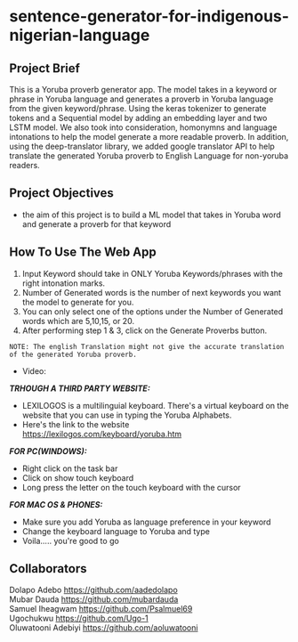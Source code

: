 # sentence-generator-for-indigenous-nigerian-language
## Project Brief
This is a Yoruba proverb generator app. The model takes in a keyword or phrase in Yoruba language and generates a proverb in Yoruba language from the given keyword/phrase. Using the keras tokenizer to generate tokens and a Sequential model by adding an embedding layer and two LSTM model. We also took into consideration, homonymns and language intonations to help the model generate a more readable proverb. In addition, using the deep-translator library, we added google translator API to help translate the generated Yoruba proverb to English Language for non-yoruba readers.

## Project Objectives
- the aim of this project is to build a ML model that takes in Yoruba word and generate a proverb for that keyword

## How To Use The Web App

1. Input Keyword should take in ONLY Yoruba Keywords/phrases with the right intonation marks.
2. Number of Generated words is the number of next keywords you want the model to generate for you.
3. You can only select one of the options under the Number of Generated words which are 5,10,15, or 20.
4. After performing step 1 & 3, click on the Generate Proverbs button.

`NOTE: The english Translation might not give the accurate translation of the generated Yoruba proverb.`

- Video:

***TRHOUGH A THIRD PARTY WEBSITE:***
- LEXILOGOS is a multilinguial keyboard. There's a virtual keyboard on the website that you can use in typing the Yoruba Alphabets.
- Here's the link to the website https://lexilogos.com/keyboard/yoruba.htm

***FOR PC(WINDOWS):***
- Right click on the task bar
- Click on show touch keyboard
- Long press the letter on the touch keyboard with the cursor
        
***FOR MAC OS & PHONES:***
- Make sure you add Yoruba as language preference in your keyword
- Change the keyboard language to Yoruba and type
- Voila..... you're good to go

## Collaborators

Dolapo Adebo https://github.com/aadedolapo  
Mubar Dauda https://github.com/mubardauda  
Samuel Iheagwam https://github.com/Psalmuel69  
Ugochukwu https://github.com/Ugo-1  
Oluwatooni Adebiyi https://github.com/aoluwatooni  

